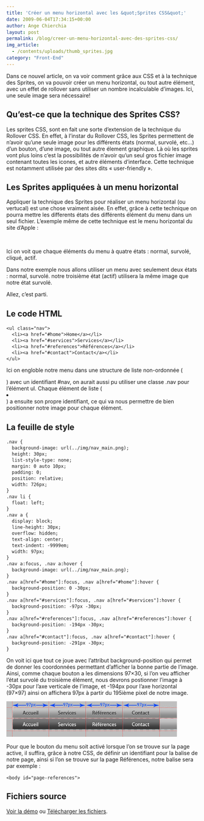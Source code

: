 ```yaml
---
title: 'Créer un menu horizontal avec les &quot;Sprites CSS&quot;'
date: 2009-06-04T17:34:15+00:00
author: Ange Chierchia
layout: post
permalink: /blog/creer-un-menu-horizontal-avec-des-sprites-css/
img_article:
  - /contents/uploads/thumb_sprites.jpg
category: "Front-End"
---
```

Dans ce nouvel article, on va voir comment grâce aux CSS et à la technique des Sprites, on va pouvoir créer un menu horizontal, ou tout autre élément, avec un effet de rollover sans utiliser un nombre incalculable d&rsquo;images. Ici, une seule image sera nécessaire!<!--more-->

## Qu&rsquo;est-ce que la technique des Sprites CSS?

Les sprites CSS, sont en fait une sorte d&rsquo;extension de la technique du Rollover CSS. En effet, à l&rsquo;instar du Rollover CSS, les Sprites permettent de n&rsquo;avoir qu&rsquo;une seule image pour les différents états (normal, survolé, etc&#8230;) d&rsquo;un bouton, d&rsquo;une image, ou tout autre élement graphique. Là où les sprites vont plus loins c&rsquo;est la possibilités de n&rsquo;avoir qu&rsquo;un seul gros fichier image contenant toutes les icones, et autre éléments d&rsquo;interface. Cette technique est notamment utilisée par des sites dits &laquo;&nbsp;user-friendly&nbsp;&raquo;.

## Les Sprites appliquées à un menu horizontal

Appliquer la technique des Sprites pour réaliser un menu horizontal (ou vertucal) est une chose vraiment aisée. En effet, grâce à cette technique on pourra mettre les differents états des différents élément du menu dans un seul fichier. L&rsquo;exemple même de cette technique est le menu horizontal du site d&rsquo;Apple :

[<img class="alignnone" alt="" src="http://i1.wp.com/images.apple.com/global/nav/images/globalnavbg.png?resize=471%2C73" data-recalc-dims="1" />](http://i1.wp.com/images.apple.com/global/nav/images/globalnavbg.png)

Ici on voit que chaque éléments du menu à quatre états : normal, survolé, cliqué, actif.

Dans notre exemple nous allons utiliser un menu avec seulement deux états : normal, survolé. notre troisième état (actif) utilisera la même image que notre état survolé.

Allez, c&rsquo;est parti.

## Le code HTML

    <ul class="nav">
      <li><a href="#home">Home</a></li>
      <li><a href="#services">Services</a></li>
      <li><a href="#references">Références</a></li>
      <li><a href="#contact">Contact</a></li>
    </ul>

Ici on engloble notre menu dans une structure de liste non-ordonnée (<ul></ul>) avec un identifiant #nav, on aurait aussi pu utiliser une classe .nav pour l&rsquo;élément ul. Chaque élément de liste (<li></li>) a ensuite son propre identifiant, ce qui va nous permettre de bien positionner notre image pour chaque élément.

## La feuille de style

    .nav {
      background-image: url(../img/nav_main.png);
      height: 30px;
      list-style-type: none;
      margin: 0 auto 10px;
      padding: 0;
      position: relative;
      width: 726px;
    }
    .nav li {
      float: left;
    }
    .nav a {
      display: block;
      line-height: 30px;
      overflow: hidden;
      text-align: center;
      text-indent: -9999em;
      width: 97px;
    }
    .nav a:focus, .nav a:hover {
      background-image: url(../img/nav_main.png);
    }
    .nav a[href="#home"]:focus, .nav a[href="#home"]:hover {
      background-position: 0 -30px;
    }
    .nav a[href="#services"]:focus, .nav a[href="#services"]:hover {
      background-position: -97px -30px;
    }
    .nav a[href="#references"]:focus, .nav a[href="#references"]:hover {
      background-position: -194px -30px;
    }
    .nav a[href="#contact"]:focus, .nav a[href="#contact"]:hover {
      background-position: -291px -30px;
    }

On voit ici que tout ce joue avec l&rsquo;attribut background-position qui permet de donner les coordonnées permettant d&rsquo;afficher la bonne partie de l&rsquo;image. Ainsi, comme chaque bouton a les dimensions 97&#215;30, si l&rsquo;on veu afficher l&rsquo;état survolé du troisième élément, nous devrons postionner l&rsquo;image à -30px pour l&rsquo;axe verticale de l&rsquo;image, et -194px pour l&rsquo;axe horizontal (97&#215;97) ainsi on affichera 97px à partir du 195ième pixel de notre image.

<img class="alignnone  wp-image-262" title="dimensions_menu" alt="dimensions_menu" src="/contents/uploads/2009/06/dimensions_menu.jpg?fit=448%2C93" data-recalc-dims="1" />

Pour que le bouton du menu soit activé lorsque l&rsquo;on se trouve sur la page active, il suffira, grâce à notre CSS, de définir un identifiant pour la balise <body> de notre page, ainsi si l&rsquo;on se trouve sur la page Références, notre balise sera par exemple :

    <body id="page-references">

## Fichiers source
[Voir la démo](https://nighcrawl.github.io/css-sprite-menu/) ou [Télécharger les fichiers](https://github.com/nighcrawl/css-sprite-menu).